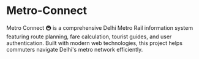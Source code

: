 # Metro-Connect
Metro Connect 🚇 is a comprehensive Delhi Metro Rail information system featuring route planning, fare calculation, tourist guides, and user authentication. Built with modern web technologies, this project helps commuters navigate Delhi's metro network efficiently.
